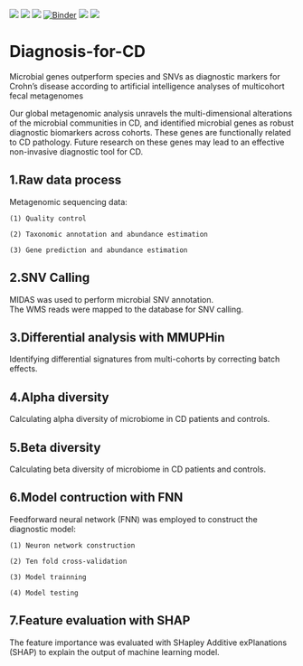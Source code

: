 ![](https://img.shields.io/badge/Python-3.8-brightgreen) ![](https://img.shields.io/badge/R-4.1.2-lightgrey) ![](https://img.shields.io/badge/Version-dev-yellowgreen) [![Binder](https://mybinder.org/badge_logo.svg)](https://mybinder.org/v2/gh/github-gs/Diagnosis-for-CD/HEAD) ![](https://img.shields.io/badge/lisense-MIT-orange) [![](https://img.shields.io/badge/Website-CADD-blue)](https://cadd.tongji.edu.cn/)

# Diagnosis-for-CD
Microbial genes outperform species and SNVs as diagnostic markers for Crohn’s disease according to artificial intelligence analyses of multicohort fecal metagenomes  

Our global metagenomic analysis unravels the multi-dimensional alterations of the microbial communities in CD, and identified microbial genes as robust diagnostic biomarkers across cohorts. These genes are functionally related to CD pathology. Future research on these genes may lead to an effective non-invasive diagnostic tool for CD.

## 1.Raw data process  

Metagenomic sequencing data:  

	(1) Quality control  

	(2) Taxonomic annotation and abundance estimation  

	(3) Gene prediction and abundance estimation  

## 2.SNV Calling  

MIDAS was used to perform microbial SNV annotation.  
The WMS reads were mapped to the database for SNV calling.  

## 3.Differential analysis with MMUPHin  

Identifying differential signatures from multi-cohorts by correcting batch effects.  

## 4.Alpha diversity  

Calculating alpha diversity of microbiome in CD patients and controls.

## 5.Beta diversity  

Calculating beta diversity of microbiome in CD patients and controls.

## 6.Model contruction with FNN  

Feedforward neural network (FNN) was employed to construct the diagnostic model:  
	
	(1) Neuron network construction  

	(2) Ten fold cross-validation  

	(3) Model trainning   

	(4) Model testing  

## 7.Feature evaluation with SHAP  

The feature importance was evaluated with SHapley Additive exPlanations (SHAP) to explain the output of machine learning model.